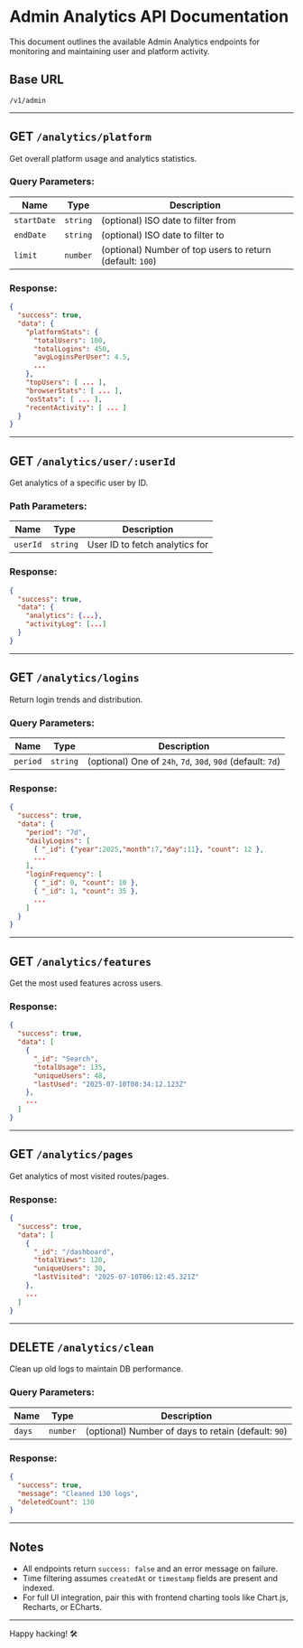 #  Admin Analytics API Documentation

This document outlines the available Admin Analytics endpoints for monitoring and maintaining user and platform activity.

##  Base URL

```
/v1/admin
```

---

##  GET `/analytics/platform`

Get overall platform usage and analytics statistics.

### Query Parameters:

| Name        | Type     | Description                                               |
| ----------- | -------- | --------------------------------------------------------- |
| `startDate` | `string` | (optional) ISO date to filter from                        |
| `endDate`   | `string` | (optional) ISO date to filter to                          |
| `limit`     | `number` | (optional) Number of top users to return (default: `100`) |

### Response:

```json
{
  "success": true,
  "data": {
    "platformStats": {
      "totalUsers": 100,
      "totalLogins": 450,
      "avgLoginsPerUser": 4.5,
      ...
    },
    "topUsers": [ ... ],
    "browserStats": [ ... ],
    "osStats": [ ... ],
    "recentActivity": [ ... ]
  }
}
```

---

##  GET `/analytics/user/:userId`

Get analytics of a specific user by ID.

### Path Parameters:

| Name     | Type     | Description                    |
| -------- | -------- | ------------------------------ |
| `userId` | `string` | User ID to fetch analytics for |

### Response:

```json
{
  "success": true,
  "data": {
    "analytics": {...},
    "activityLog": [...]
  }
}
```

---

##  GET `/analytics/logins`

Return login trends and distribution.

### Query Parameters:

| Name     | Type     | Description                                                 |
| -------- | -------- | ----------------------------------------------------------- |
| `period` | `string` | (optional) One of `24h`, `7d`, `30d`, `90d` (default: `7d`) |

### Response:

```json
{
  "success": true,
  "data": {
    "period": "7d",
    "dailyLogins": [
      { "_id": {"year":2025,"month":7,"day":11}, "count": 12 },
      ...
    ],
    "loginFrequency": [
      { "_id": 0, "count": 10 },
      { "_id": 1, "count": 35 },
      ...
    ]
  }
}
```

---

##  GET `/analytics/features`

Get the most used features across users.

### Response:

```json
{
  "success": true,
  "data": [
    {
      "_id": "Search",
      "totalUsage": 135,
      "uniqueUsers": 48,
      "lastUsed": "2025-07-10T08:34:12.123Z"
    },
    ...
  ]
}
```

---

##  GET `/analytics/pages`

Get analytics of most visited routes/pages.

### Response:

```json
{
  "success": true,
  "data": [
    {
      "_id": "/dashboard",
      "totalViews": 120,
      "uniqueUsers": 30,
      "lastVisited": "2025-07-10T06:12:45.321Z"
    },
    ...
  ]
}
```

---

##  DELETE `/analytics/clean`

Clean up old logs to maintain DB performance.

### Query Parameters:

| Name   | Type     | Description                                         |
| ------ | -------- | --------------------------------------------------- |
| `days` | `number` | (optional) Number of days to retain (default: `90`) |

### Response:

```json
{
  "success": true,
  "message": "Cleaned 130 logs",
  "deletedCount": 130
}
```

---

##  Notes

* All endpoints return `success: false` and an error message on failure.
* Time filtering assumes `createdAt` or `timestamp` fields are present and indexed.
* For full UI integration, pair this with frontend charting tools like Chart.js, Recharts, or ECharts.

---

Happy hacking! 🛠️
